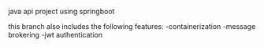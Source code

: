 java api project using springboot

this branch also includes the following features:
  -containerization
  -message brokering
  -jwt authentication

